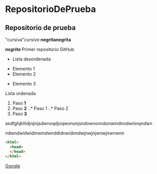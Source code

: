 # RepositorioDePrueba
## Repositorio de prueba
"cursiva"_cursiva_
**negrita**__negrita__

**_negrita_**
Primer repositorio GitHub

* Lista desordenada
+ Elemento 1
+ Elemento 2
* Elemento 3

Lista ordenada
1. Paso **1**
2. Paso **2**
..* Paso 1
..* Paso 2
4. Paso **3**

asdfghjklñdjnjinjsdwnoqdjoqwononjsndownonndonwindnndwninqndwn

ndwndwidwidmwindwnddidnwidnndwjnwjnjwnwjnwnwnn

```html
<html>
  <head>
  </head>
</html>
```

[Google](http://www.google.com)
